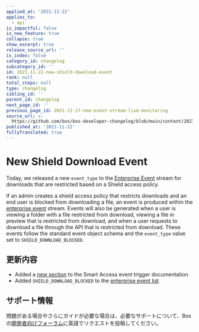 ```yaml
---
applied_at: '2021-11-22'
applies_to:
  - api
is_impactful: false
is_new_feature: true
collapse: true
show_excerpt: true
release_source_url: ''
is_index: false
category_id: changelog
subcategory_id: ''
id: 2021-11-22-new-shield-download-event
rank: null
total_steps: null
type: changelog
sibling_id: ''
parent_id: changelog
next_page_id: ''
previous_page_id: 2021-11-17-new-event-stream-live-monitoring
source_url: >-
  https://github.com/box/box-developer-changelog/blob/main/content/2021/11-22-new-shield-download-event.md
published_at: '2021-11-22'
fullyTranslated: true
---
```

# New Shield Download Event

Today, we released a new `event_type` to the [Enterprise Event][events] stream for downloads that are restricted based on a Shield access policy.

<!-- more -->

If an admin creates a shield access policy that restricts downloads and an end user is blocked from downloading a file, an event is produced within the [enterprise event][events] stream. Events will also be generated when a user is viewing a folder with a file restricted from download, viewing a file in preview that is restricted from download, and when a user requests to download a file through the API that is restricted from download. These events follow the standard event object schema and the `event_type` value set to `SHIELD_DOWNLOAD_BLOCKED`.

## 更新内容

* Added a [new section][new-event] to the Smart Access event trigger documentation
* Added `SHIELD_DOWNLOAD_BLOCKED` to the [enterprise event list][event-list]

## サポート情報

問題がある場合やさらにガイドが必要な場合は、必要なサポートについて、Boxの[開発者向けフォーラム][forum]に英語でリクエストを投稿してください。

[forum]: https://support.box.com/hc/en-us/community/topics/360001932973-Platform-and-Developer-Forum

[events]: g://events/enterprise-events/for-enterprise

[new-event]: g://events/event-triggers/shield-alert-events/#download-restriction

[event-list]: g://events/enterprise-events/for-enterprise/#event-types
